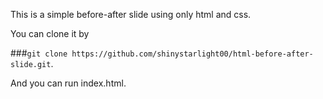 This is a simple before-after slide using only html and css.

You can clone it by 

###`git clone https://github.com/shinystarlight00/html-before-after-slide.git`.

And you can run index.html.
